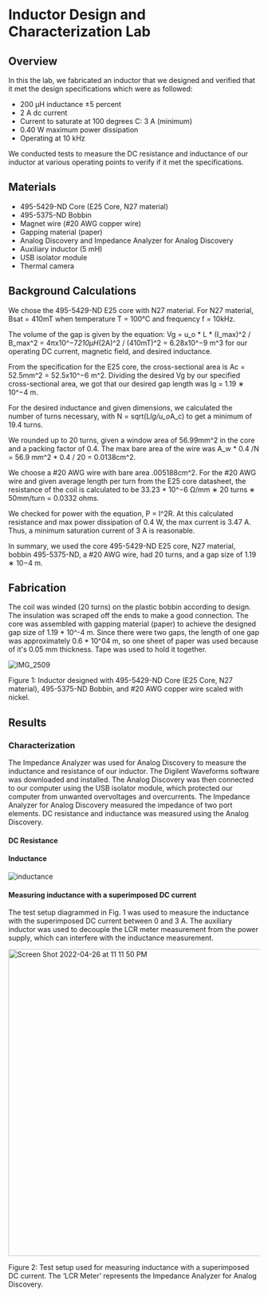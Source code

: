 # Inductor Design and Characterization Lab

## Overview 

In this the lab, we fabricated an inductor that we designed and verified that it met the design specifications which were as followed:
- 200 μH inductance ±5 percent
- 2 A dc current
- Current to saturate at 100 degrees C: 3 A (minimum)
- 0.40 W maximum power dissipation
- Operating at 10 kHz

We conducted tests to measure the DC resistance and inductance of our inductor at various operating points to verify if it met the specifications.

## Materials 

- 495-5429-ND Core (E25 Core, N27 material)
- 495-5375-ND Bobbin 
- Magnet wire (#20 AWG copper wire)
- Gapping material (paper)
- Analog Discovery and Impedance Analyzer for Analog Discovery
- Auxiliary inductor (5 mH)
- USB isolator module
- Thermal camera

## Background Calculations 

We chose the 495-5429-ND E25 core with N27 material. For N27 material, Bsat = 410mT when temperature T = 100°C and frequency f  = 10kHz.

The volume of the gap is given by the equation:
Vg = u_o * L * (I_max)^2 / B_max^2 = 4πx10^−7*210μH*(2A)^2 / (410mT)^2 = 6.28x10^−9 m^3 for our operating DC current, magnetic field, and desired inductance. 

From the specification for the E25 core, the cross-sectional area is Ac = 52.5mm^2 = 52.5x10^−6 m^2. 
Dividing the desired Vg by our specified cross-sectional area, we got that our desired gap length was lg = 1.19 ∗ 10^−4 m.

For the desired inductance and given dimensions, we calculated the number of turns necessary, with N = sqrt(L*lg/u_o*A_c) to get a minimum of 19.4 turns. 

We rounded up to 20 turns, given a window area of 56.99mm^2 in the core and a packing factor of 0.4. The max bare area of the wire was A_w * 0.4 /N = 56.9 mm^2 * 0.4 / 20 = 0.0138cm^2.

We choose a #20 AWG wire with bare area .005188cm^2. For the #20 AWG wire and given average length per turn from the E25 core datasheet, the resistance of the coil is calculated to be 33.23 * 10^−6 Ω/mm ∗ 20 turns ∗ 50mm/turn = 0.0332 ohms. 

We checked for power with the equation, P = I^2R. At this calculated resistance and max power dissipation of 0.4 W, the max current is 3.47 A. Thus, a minimum saturation current of 3 A is reasonable.

In summary, we used the core 495-5429-ND E25 core, N27 material, bobbin 495-5375-ND, a #20 AWG wire, had 20 turns, and a gap size of 1.19 ∗ 10−4 m. 

## Fabrication

The coil was winded (20 turns) on the plastic bobbin according to design. The insulation was scraped off the ends to make a good connection. The core was assembled with gapping material (paper) to achieve the designed gap size of 1.19 * 10^-4 m. Since there were two gaps, the length of one gap was approximately 0.6 * 10^04 m, so one sheet of paper was used because of it's 0.05 mm thickness. Tape was used to hold it together. 

![IMG_2509](https://user-images.githubusercontent.com/71578472/165446006-2bb56abd-e7bf-4a3e-b97c-0c6fa25d3058.jpeg)

Figure 1: Inductor designed with 495-5429-ND Core (E25 Core, N27 material), 495-5375-ND Bobbin, and #20 AWG copper wire scaled with nickel.

## Results 

### Characterization

The Impedance Analyzer was used for Analog Discovery to measure the inductance and resistance of our inductor. The Digilent Waveforms software was downloaded and installed. The Analog Discovery was then connected to our computer using the USB isolator module, which protected our computer from unwanted overvoltages and overcurrents. The Impedance Analyzer for Analog Discovery measured the impedance of two port elements. DC resistance and inductance was measured using the Analog Discovery. 

#### DC Resistance 

#### Inductance 

![inductance](https://user-images.githubusercontent.com/71578472/165452239-1d6de2c8-e705-4029-8dca-95cc943c3d2f.jpeg)

#### Measuring inductance with a superimposed DC current

The test setup diagrammed in Fig. 1 was used to measure the inductance with the superimposed DC current between 0 and 3 A. The auxiliary inductor was used to decouple the LCR meter measurement from the power supply, which can interfere with the inductance measurement. 


<img width="615" alt="Screen Shot 2022-04-26 at 11 11 50 PM" src="https://user-images.githubusercontent.com/71578472/165452821-d2fa217b-6890-4ca6-b083-1d60a9d8233a.png">

Figure 2: Test setup used for measuring inductance with a superimposed DC current. The ‘LCR Meter’ represents the Impedance Analyzer for Analog Discovery.

